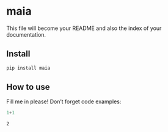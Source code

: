 # maia

<!-- WARNING: THIS FILE WAS AUTOGENERATED! DO NOT EDIT! -->

This file will become your README and also the index of your
documentation.

## Install

``` sh
pip install maia
```

## How to use

Fill me in please! Don’t forget code examples:

``` python
1+1
```

    2
